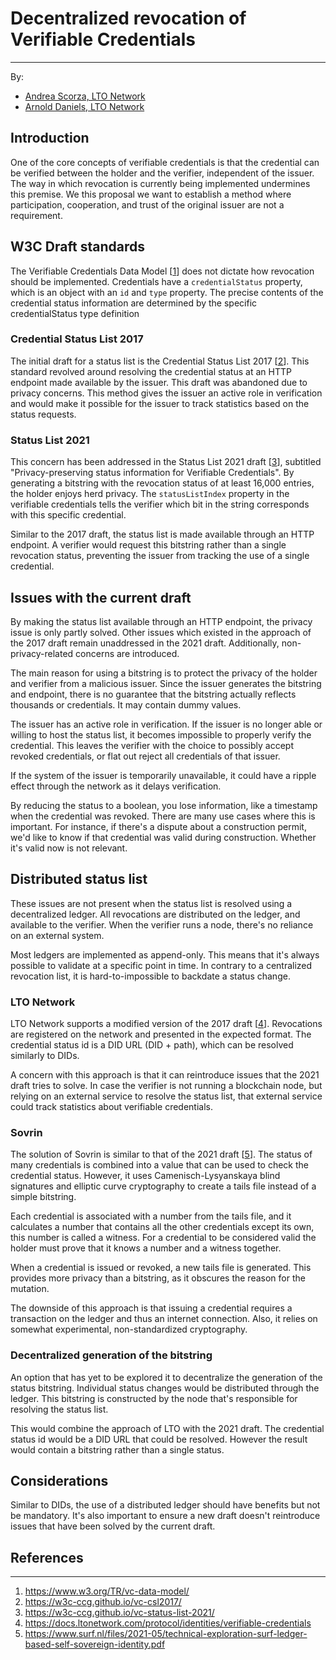 # Decentralized revocation of Verifiable Credentials

___
By:

* [Andrea Scorza, LTO Network](mailto:andrea@ltonetwork.com)
* [Arnold Daniels, LTO Network](mailto:arnold@ltonetwork.com)

## Introduction

One of the core concepts of verifiable credentials is that the credential can be verified between the holder and the verifier,
independent of the issuer. The way in which revocation is currently being implemented undermines this premise. We this proposal
we want to establish a method where participation, cooperation, and trust of the original issuer are not a requirement.

## W3C Draft standards

The Verifiable Credentials Data Model [[1]] does not dictate how revocation should be implemented. Credentials have a
`credentialStatus` property, which is an object with an `id` and `type` property. The precise contents of the credential status
information are determined by the specific credentialStatus type definition

### Credential Status List 2017

The initial draft for a status list is the Credential Status List 2017 [[2]]. This standard revolved around resolving the
credential status at an HTTP endpoint made available by the issuer. This draft was abandoned due to privacy concerns. This method
gives the issuer an active role in verification and would make it possible for the issuer to track statistics based on the
status requests.

### Status List 2021

This concern has been addressed in the Status List 2021 draft [[3]], subtitled "Privacy-preserving status information for
Verifiable Credentials". By generating a bitstring with the revocation status of at least 16,000 entries, the holder enjoys
herd privacy. The `statusListIndex` property in the verifiable credentials tells the verifier which bit in the string corresponds
with this specific credential.

Similar to the 2017 draft, the status list is made available through an HTTP endpoint. A verifier would request this bitstring
rather than a single revocation status, preventing the issuer from tracking the use of a single credential.

## Issues with the current draft

By making the status list available through an HTTP endpoint, the privacy issue is only partly solved. Other issues which existed
in the approach of the 2017 draft remain unaddressed in the 2021 draft. Additionally, non-privacy-related concerns are introduced.

The main reason for using a bitstring is to protect the privacy of the holder and verifier from a malicious issuer. Since the
issuer generates the bitstring and endpoint, there is no guarantee that the bitstring actually reflects thousands or credentials.
It may contain dummy values.

The issuer has an active role in verification. If the issuer is no longer able or willing to host the status list, it becomes
impossible to properly verify the credential. This leaves the verifier with the choice to possibly accept revoked credentials, or
flat out reject all credentials of that issuer.

If the system of the issuer is temporarily unavailable, it could have a ripple effect through the network as it delays
verification.

By reducing the status to a boolean, you lose information, like a timestamp when the credential was revoked. There are many use
cases where this is important. For instance, if there's a dispute about a construction permit, we'd like to know if that credential
was valid during construction. Whether it's valid now is not relevant.

## Distributed status list

These issues are not present when the status list is resolved using a decentralized ledger. All revocations are distributed on the
ledger, and available to the verifier. When the verifier runs a node, there's no reliance on an external system.

Most ledgers are implemented as append-only. This means that it's always possible to validate at a specific point in time. In
contrary to a centralized revocation list, it is hard-to-impossible to backdate a status change.

### LTO Network

LTO Network supports a modified version of the 2017 draft [[4]]. Revocations are registered on the network and presented in the expected
format. The credential status id is a DID URL (DID + path), which can be resolved similarly to DIDs.

A concern with this approach is that it can reintroduce issues that the 2021 draft tries to solve. In case the verifier is not
running a blockchain node, but relying on an external service to resolve the status list, that external service could track statistics
about verifiable credentials.

### Sovrin

The solution of Sovrin is similar to that of the 2021 draft [[5]]. The status of many credentials is combined into a value that can be
used to check the credential status. However, it uses Camenisch-Lysyanskaya blind signatures and elliptic curve cryptography to create
a tails file instead of a simple bitstring.

Each credential is associated with a number from the tails file, and it calculates a number that contains all the other credentials
except its own, this number is called a witness. For a credential to be considered valid the holder must prove that it knows a number
and a witness together.

When a credential is issued or revoked, a new tails file is generated. This provides more privacy than a bitstring, as it obscures the
reason for the mutation.

The downside of this approach is that issuing a credential requires a transaction on the ledger and thus an internet connection. Also,
it relies on somewhat experimental, non-standardized cryptography.

### Decentralized generation of the bitstring

An option that has yet to be explored it to decentralize the generation of the status bitstring. Individual status changes would be
distributed through the ledger. This bitstring is constructed by the node that's responsible for resolving
the status list.

This would combine the approach of LTO with the 2021 draft. The credential status id would be a DID URL that could be resolved. However
the result would contain a bitstring rather than a single status.


## Considerations

Similar to DIDs, the use of a distributed ledger should have benefits but not be mandatory. It's also important to ensure a new draft
doesn't reintroduce issues that have been solved by the current draft.

## References

---
1) https://www.w3.org/TR/vc-data-model/
2) https://w3c-ccg.github.io/vc-csl2017/
3) https://w3c-ccg.github.io/vc-status-list-2021/
4) https://docs.ltonetwork.com/protocol/identities/verifiable-credentials
5) https://www.surf.nl/files/2021-05/technical-exploration-surf-ledger-based-self-sovereign-identity.pdf

[1]:https://www.w3.org/TR/vc-data-model/

[2]:https://w3c-ccg.github.io/vc-csl2017/

[3]:https://w3c-ccg.github.io/vc-status-list-2021/

[4]:https://docs.ltonetwork.com/protocol/identities/verifiable-credentials

[5]:https://www.surf.nl/files/2021-05/technical-exploration-surf-ledger-based-self-sovereign-identity.pdf

